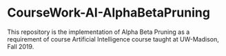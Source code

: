 # CourseWork-AI-AlphaBetaPruning
This repository is the implementation of Alpha Beta Pruning as a requirement of course Artificial Intelligence course taught at UW-Madison, Fall 2019.
